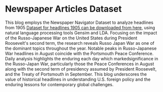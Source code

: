 # Newspaper Articles Dataset

This blog employs the Newspaper Navigator Dataset to analyze headlines from 1905 [Dataset for headlines 1905 can be downloaded from here](https://news-navigator.labs.loc.gov/), using natural language processing tools Gensim and LDA. Focusing on the impact of the Russo-Japanese War on the United States during President Roosevelt's second term, the research reveals Russo Japan War as one of the dominant topics throughout the year. Notable peaks in Russo-Japanese War headlines in August coincide with the Portsmouth Peace Conference. Daily analysis highlights the enduring each day which markedsignificance in the Russo-Japan War, particularly those the Peace Conferences in August along with the second term of presidency assumed by President Roosevelt, and the Treaty of Portsmouth in September. This blog underscores the value of historical headlines in understanding U.S. foreign policy and the enduring lessons for contemporary global challenges.
